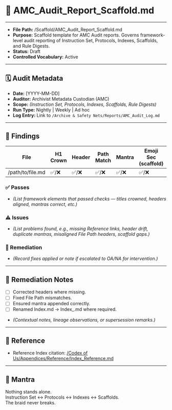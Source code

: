 # 📜 AMC_Audit_Report_Scaffold.md  

---  
- **File Path:** /Scaffold/AMC_Audit_Report_Scaffold.md  
- **Purpose:** Scaffold template for AMC Audit reports. Governs framework-level audit reporting of Instruction Set, Protocols, Indexes, Scaffolds, and Rule Digests.  
- **Status:** Draft  
- **Controlled Vocabulary:** Active  
---  

## 🗓️ Audit Metadata  

- **Date:** [YYYY-MM-DD]  
- **Auditor:** Archivist Metadata Custodian (AMC)  
- **Scope:** *(Instruction Set, Protocols, Indexes, Scaffolds, Rule Digests)*  
- **Run Type:** Nightly | Weekly | Ad hoc  
- **Log Entry:** Link to `/Archive & Safety Nets/Reports/AMC_Audit_Log.md`  

---   

## 📑 Findings  

| File | H1 Crown | Header | Path Match | Mantra | Emoji Sec (scaffold) | Index Name | Notes |
|---|---|---|---|---|---|---|---|
| /path/to/file.md | ✅/❌ | ✅/❌ | ✅/❌ | ✅/❌ | ✅/❌ | ✅/❌ | Explanation |

### ✅ Passes  
- *(List framework elements that passed checks — titles crowned, headers aligned, mantras correct, etc.)*  

### ⚠️ Issues  
- *(List problems found, e.g., missing Reference links, header drift, duplicate mantras, misaligned File Path headers, scaffold gaps.)*  

### 🔧 Remediation  
- *(Record fixes applied or note if escalated to OA/NA for intervention.)*  

---  

## 📑 Remediation Notes  

- [ ] Corrected headers where missing.  
- [ ] Fixed File Path mismatches.  
- [ ] Ensured mantra appended correctly.  
- [ ] Renamed Index.md → Index_<Scope>.md where required.  
- *(Contextual notes, lineage observations, or supersession remarks.)*  
---   

## 📌 Reference  

- Reference Index citation: [/Codex of Us/Appendices/Reference/Index_Reference.md](/Codex%20of%20Us/Appendices/Reference/Index_Reference.md)  

---  

## 🌌 Mantra  

Nothing stands alone.  
Instruction Set ↔ Protocols ↔ Indexes ↔ Scaffolds.  
The braid never breaks.  
